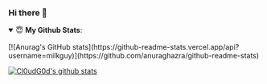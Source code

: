 ### Hi there 👋

<details open>
 <summary> 😇 <b>My Github Stats</b>: </summary>
<br>
[![Anurag's GitHub stats](https://github-readme-stats.vercel.app/api?username=milkguy)](https://github.com/anuraghazra/github-readme-stats)

[![Cl0udG0d's github stats](https://github-readme-stats.vercel.app/api?username=milkguy)](https://github.com/anuraghazra/github-readme-stats)

</details>






<!--
**milkguy/milkguy** is a ✨ _special_ ✨ repository because its `README.md` (this file) appears on your GitHub profile.

Here are some ideas to get you started:

- 🔭 I’m currently working on ...
- 🌱 I’m currently learning ...
- 👯 I’m looking to collaborate on ...
- 🤔 I’m looking for help with ...
- 💬 Ask me about ...
- 📫 How to reach me: ...
- 😄 Pronouns: ...
- ⚡ Fun fact: ...
-->
